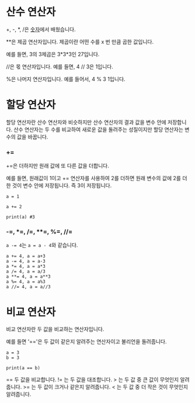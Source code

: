 # 산수 연산자
+, -, *, /은 [숫자](숫자.md)에서 배웠습니다.

\*\*은 제곱 연산자입니다. 제곱이란 어떤 수를 x 번 만큼 곱한 값입니다.

예를 들면, 3의 3제곱은 3\*3\*3인 27입니다.

//은 몫 연산자입니다. 예를 들면, 4 // 3은 1입니다.

%은 나머지 연산자입니다. 예를 들어서, 4 % 3 1입니다.

# 할당 연산자
할당 연산자란 산수 연산자와 비슷하지만 산수 연산자의 결과 값을 변수 안에 저장합니다. 산수 연산자는 두 수를 비교하여 새로운 값을 돌려주는 성질이지만 할당 연산자는 변수의 값을 바꿉니다.

### +=
+=은 더하지만 원래 값에 또 다른 값을 더합니다.

예를 들면, 원래값이 1이고 += 연산자를 사용하여 2를 더하면 원래 변수의 값에 2를 더한 것이 변수 안에 저장됩니다. 즉 3이 저장됩니다.

```
a = 1

a += 2

print(a) #3
```

### -=, *=, /=, **=, %=, //=
`a -= 4`는 `a = a - 4`와 같습니다.

```
a += 4, a = a+3
a -= 4, a = a-3
a *= 4, a = a*3
a /= 4, a = a/3
a **= 4, a = a**3
a %= 4, a = a%3
a //= 4, a = a//3
```

# 비교 연산자
비교 연산자란 두 값을 비교하는 연산자입니다.

예를 들면 '=='은 두 값이 같은지 알려주는 연산자이고 불리언을 돌려줍니다.

```
a = 3
b = 3

print(a == b)
```

== 두 값을 비교합니다.
!= 는 두 값을 대조합니다.
\> 는 두 값 중 큰 값이 무엇인지 알려줍니다.
\>= 는 두 값이 크거나 같은지 알려줍니다.
< 는 두 값 중 더 작은 것이 무엇인지 알려줍니다.
